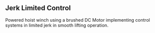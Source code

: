 ## Jerk Limited Control

Powered hoist winch using a brushed DC Motor implementing control systems in limited jerk in smooth lifting operation. 

